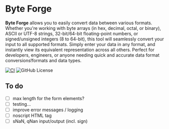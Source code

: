 # Byte Forge

**Byte Forge** allows you to easily convert data between various formats.
Whether you're working with byte arrays (in hex, decimal, octal, or binary),
ASCII or UTF-8 strings, 32-bit/64-bit floating-point numbers, or signed/unsigned
integers (8 to 64-bit), this tool will seamlessly convert your input to all
supported formats. Simply enter your data in any format, and instantly view its
equivalent representation across all others. Perfect for developers, engineers,
or anyone needing quick and accurate data format conversions!formats and data
types.

[![CI](https://github.com/piscilus/byteforge/actions/workflows/ci.yml/badge.svg)](https://github.com/piscilus/byteforge/actions/workflows/ci.yml)
![GitHub License](https://img.shields.io/github/license/piscilus/byteforge)

## To do

- [ ] max length for the form elements?
- [ ] testing...
- [ ] improve error messages / logging
- [ ] noscript HTML tag
- [ ] sNaN, qNan input/output (incl. sign)
